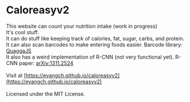 # Caloreasyv2
This website can count your nutrition intake (work in progress) <br>
It's cool stuff.<br>
It can do stuff like keeping track of calories, fat, sugar, carbs, and protein.<br>
It can also scan barcodes to make entering foods easier. Barcode library: [QuaggaJS](https://github.com/serratus/quaggaJS) <br>
It also has a weird implementation of R-CNN (not very functional yet). R-CNN paper: [arXiv:1311.2524](https://arxiv.org/abs/1311.2524) <br>
<br>
Visit at [https://eyangch.github.io/caloreasyv2](https://eyangch.github.io/caloreasyv2) <br>
<br>
Licensed under the MIT License.
